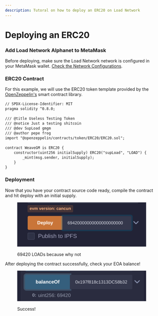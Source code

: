 ```yaml
---
description: Tutoral on how to deploy an ERC20 on Load Network
---
```


# Deploying an ERC20

### **Add Load Network Alphanet to MetaMask**

Before deploying, make sure the Load Network network is configured in your MetaMask wallet. [Check the Network Configurations](../using-load-network/network-configurations.md).

### ERC20 Contract

For this example, we will use the ERC20 token template provided by the [OpenZeppelin's](https://docs.openzeppelin.com/contracts/4.x/erc20) smart contract library.

```solidity
// SPDX-License-Identifier: MIT
pragma solidity ^0.8.0;

/// @title Useless Testing Token
/// @notice Just a testing shitcoin
/// @dev SupLoad gmgm
/// @author pepe frog
import "@openzeppelin/contracts/token/ERC20/ERC20.sol";

contract WeaveGM is ERC20 {
    constructor(uint256 initialSupply) ERC20("supLoad", "LOAD") {
        _mint(msg.sender, initialSupply);
    }
}
```

### Deployment

Now that you have your contract source code ready, compile the contract and hit deploy with an initial supply.

<figure><img src="../.gitbook/assets/image (6).png" alt=""><figcaption><p>69420 LOADs because why not</p></figcaption></figure>

After deploying the contract successfully, check your EOA balance!

<figure><img src="../.gitbook/assets/image (7).png" alt=""><figcaption><p>Success!</p></figcaption></figure>
